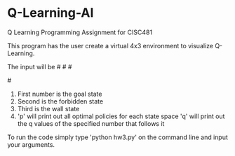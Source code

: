 # Q-Learning-AI
Q Learning Programming Assignment for CISC481

This program has the user create a virtual 4x3 environment to visualize Q-Learning.

The input will be # # # <p or q> #

1) First number is the goal state
2) Second is the forbidden state
3) Third is the wall state
4) 'p' will print out all optimal policies for each state space
    'q' will print out the q values of the specified number that follows it

To run the code simply type 'python hw3.py' on the command line and input your arguments.


